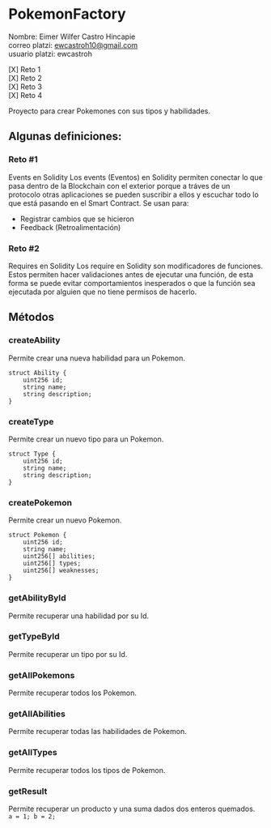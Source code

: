 # PokemonFactory

Nombre: Eimer Wilfer Castro Hincapie  
correo platzi: ewcastroh10@gmail.com  
usuario platzi: ewcastroh  

[X] Reto 1  
[X] Reto 2  
[X] Reto 3  
[X] Reto 4  

Proyecto para crear Pokemones con sus tipos y habilidades.

## Algunas definiciones:

### Reto #1
Events en Solidity
Los events (Eventos) en Solidity permiten conectar lo que pasa dentro de la Blockchain con el exterior porque a tráves de un protocolo otras aplicaciones se pueden suscribir a ellos y escuchar todo lo que está pasando en el Smart Contract.
Se usan para:
- Registrar cambios que se hicieron
- Feedback (Retroalimentación)

### Reto #2
Requires en Solidity
Los require en Solidity son modificadores de funciones.
Estos permiten hacer validaciones antes de ejecutar una función, de esta forma se puede evitar comportamientos inesperados o que la función sea ejecutada por alguien que no tiene permisos de hacerlo.

## Métodos
### createAbility
Permite crear una nueva habilidad para un Pokemon.

    struct Ability {
        uint256 id;
        string name;
        string description;
    }


### createType
Permite crear un nuevo tipo para un Pokemon.

    struct Type {
        uint256 id;
        string name;
        string description;
    }


### createPokemon
Permite crear un nuevo Pokemon.

    struct Pokemon {
        uint256 id;
        string name;
        uint256[] abilities;
        uint256[] types;
        uint256[] weaknesses;
    }


### getAbilityById
Permite recuperar una habilidad por su Id.

### getTypeById
Permite recuperar un tipo por su Id.

### getAllPokemons
Permite recuperar todos los Pokemon.

### getAllAbilities
Permite recuperar todas las habilidades de Pokemon.

### getAllTypes
Permite recuperar todos los tipos de Pokemon.

### getResult
Permite recuperar un producto y una suma dados dos enteros quemados.  
`
a = 1;
b = 2;
`